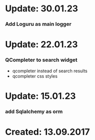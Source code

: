 # Update: 30.01.23
### Add Loguru as main logger

# Update: 22.01.23
### QCompleter to search widget
- qcompleter instead of search results
- qcompleter css styles

# Update: 15.01.23
### add Sqlalchemy as orm

# Created: 13.09.2017
